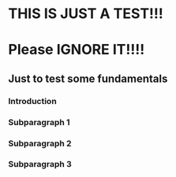# THIS IS JUST A TEST!!!
# Please IGNORE IT!!!!

## Just to test some fundamentals

### Introduction

### Subparagraph 1

### Subparagraph 2

### Subparagraph 3

